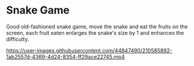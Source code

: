 # Snake Game

Good old-fashioned snake game, move the snake and eat the fruits on the screen, each fruit eaten enlarges the snake's
size by 1 and enhances the difficulty.



https://user-images.githubusercontent.com/44847490/210585892-1ab2557d-4369-4d24-8354-ff29ace22745.mp4

